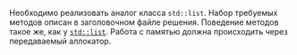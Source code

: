 Необходимо реализовать аналог класса `std::list`. Набор требуемых методов
описан в заголовочном файле решения. Поведение методов такое же, как у [`std::list`](https://en.cppreference.com/w/cpp/container/list).
Работа с памятью должна происходить через передаваемый аллокатор.